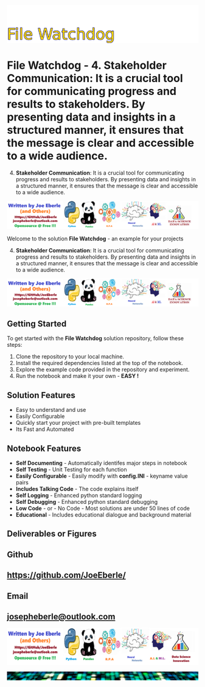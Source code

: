 
![Image image_filename](solution_sign.png)

# File Watchdog - 4. **Stakeholder Communication**: It is a crucial tool for communicating progress and results to stakeholders. By presenting data and insights in a structured manner, it ensures that the message is clear and accessible to a wide audience.
4. **Stakeholder Communication**: It is a crucial tool for communicating progress and results to stakeholders. By presenting data and insights in a structured manner, it ensures that the message is clear and accessible to a wide audience.

![Image image_filename](code.png)

Welcome to the solution **File Watchdog** - an example for your projects

4. **Stakeholder Communication**: It is a crucial tool for communicating progress and results to stakeholders. By presenting data and insights in a structured manner, it ensures that the message is clear and accessible to a wide audience.

![Image image_filename](sample.png)

## Getting Started
To get started with the **File Watchdog** solution repository, follow these steps:
1. Clone the repository to your local machine.
2. Install the required dependencies listed at the top of the notebook.
3. Explore the example code provided in the repository and experiment.
4. Run the notebook and make it your own - **EASY !**
    
## Solution Features
- Easy to understand and use  
- Easily Configurable 
- Quickly start your project with pre-built templates
- Its Fast and Automated

## Notebook Features
- **Self Documenting** - Automatically identifes major steps in notebook 
- **Self Testing** - Unit Testing for each function
- **Easily Configurable** - Easily modify with **config.INI** - keyname value pairs
- **Includes Talking Code** - The code explains itself 
- **Self Logging** - Enhanced python standard logging   
- **Self Debugging** - Enhanced python standard debugging
- **Low Code** - or - No Code  - Most solutions are under 50 lines of code
- **Educational** - Includes educational dialogue and background material
    
## Deliverables or Figures
 
    

## Github    
## https://github.com/JoeEberle/ 

## Email 
## josepheberle@outlook.com 

    
![Developer](developer.png)

![Brand](brand.png)
    